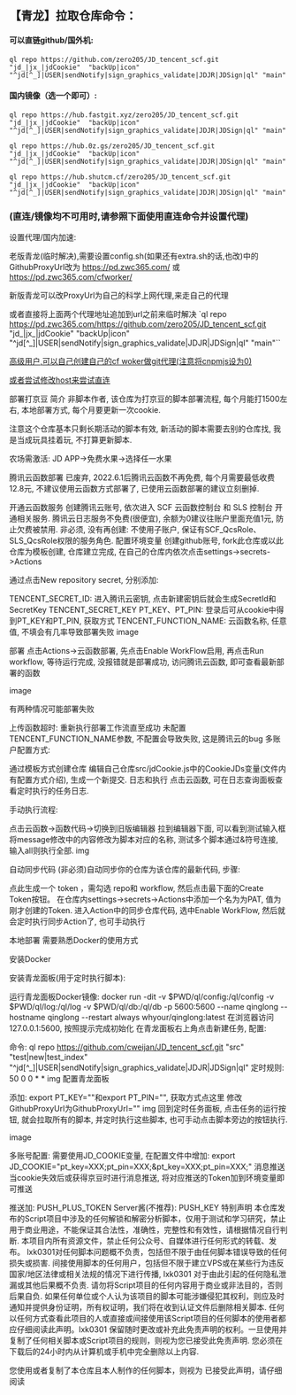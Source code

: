 ## 【青龙】拉取仓库命令：

#### 可以直链github/国外机:
`ql repo https://github.com/zero205/JD_tencent_scf.git "jd_|jx_|jdCookie"  "backUp|icon" "^jd[^_]|USER|sendNotify|sign_graphics_validate|JDJR|JDSign|ql" "main"`

#### 国内镜像（选一个即可）:

`ql repo https://hub.fastgit.xyz/zero205/JD_tencent_scf.git "jd_|jx_|jdCookie"  "backUp|icon" "^jd[^_]|USER|sendNotify|sign_graphics_validate|JDJR|JDSign|ql" "main"`

`ql repo https://hub.0z.gs/zero205/JD_tencent_scf.git "jd_|jx_|jdCookie"  "backUp|icon" "^jd[^_]|USER|sendNotify|sign_graphics_validate|JDJR|JDSign|ql" "main"`

`ql repo https://hub.shutcm.cf/zero205/JD_tencent_scf.git "jd_|jx_|jdCookie"  "backUp|icon" "^jd[^_]|USER|sendNotify|sign_graphics_validate|JDJR|JDSign|ql" "main"`


### (直连/镜像均不可用时,请参照下面使用直连命令并设置代理)

设置代理/国内加速:

老版青龙(临时解决),需要设置config.sh(如果还有extra.sh的话,也改)中的GithubProxyUrl改为
https://pd.zwc365.com/ 或 https://pd.zwc365.com/cfworker/

新版青龙可以改ProxyUrl为自己的科学上网代理,来走自己的代理

或者直接将上面两个代理地址追加到url之前来临时解决
`ql repo https://pd.zwc365.com/https://github.com/zero205/JD_tencent_scf.git "jd_|jx_|jdCookie"  "backUp|icon" "^jd[^_]|USER|sendNotify|sign_graphics_validate|JDJR|JDSign|ql" "main"``

[高级用户,可以自己创建自己的cf woker做git代理(注意将cnpmjs设为0)](https://github.com/hunshcn/gh-proxy#cf-worker%E7%89%88%E6%9C%AC%E9%83%A8%E7%BD%B2)

[或者尝试修改host来尝试直连](https://www.cnblogs.com/jiannanchun/p/15397235.html)


部署打京豆
简介
非脚本作者, 该仓库为打京豆的脚本部署流程, 每个月能打1500左右, 本地部署方式, 每个月要更新一次cookie.

注意这个仓库基本只剩长期活动的脚本有效, 新活动的脚本需要去别的仓库找, 我是当成玩具挂着玩, 不打算更新脚本.

农场需激活: JD APP->免费水果->选择任一水果

腾讯云函数部署
已废弃, 2022.6.1后腾讯云函数不再免费, 每个月需要最低收费12.8元, 不建议使用云函数方式部署了, 已使用云函数部署的建议立刻删掉.

开通云函数服务
创建腾讯云账号, 依次进入 SCF 云函数控制台 和 SLS 控制台 开通相关服务.
腾讯云日志服务不免费(很便宜), 余额为0建议往账户里面充值1元, 防止欠费被禁用.
非必须, 没有再创建: 不使用子账户, 保证有SCF_QcsRole、SLS_QcsRole权限的服务角色.
配置环境变量
创建github账号, fork此仓库或以此仓库为模板创建, 仓库建立完成, 在自己的仓库内依次点击settings->secrets->Actions

通过点击New repository secret, 分别添加:

TENCENT_SECRET_ID: 进入腾讯云密钥, 点击新建密钥后就会生成SecretId和SecretKey
TENCENT_SECRET_KEY
PT_KEY、PT_PIN: 登录后可从cookie中得到PT_KEY和PT_PIN, 获取方式
TENCENT_FUNCTION_NAME: 云函数名称, 任意值, 不填会有几率导致部署失败
image

部署
点击Actions->云函数部署, 先点击Enable WorkFlow启用, 再点击Run workflow, 等待运行完成, 没报错就是部署成功, 访问腾讯云函数, 即可查看最新部署的函数

image

有两种情况可能部署失败

上传函数超时: 重新执行部署工作流直至成功
未配置TENCENT_FUNCTION_NAME参数, 不配置会导致失败, 这是腾讯云的bug
多账户配置方式:

通过模板方式创建仓库
编辑自己仓库src/jdCookie.js中的CookieJDs变量(文件内有配置方式介绍), 生成一个新提交.
日志和执行
点击云函数, 可在日志查询面板查看定时执行的任务日志.



手动执行流程:

点击云函数->函数代码->切换到旧版编辑器
拉到编辑器下面, 可以看到测试输入框
将message修改中的内容修改为脚本对应的名称, 测试多个脚本通过&符号连接, 输入all则执行全部.
img

自动同步代码
(非必须)自动同步你的仓库为该仓库的最新代码, 步骤:

点此生成一个 token ，需勾选 repo和 workflow, 然后点击最下面的Create Token按钮。
在仓库内settings->secrets->Actions中添加一个名为为PAT, 值为刚才创建的Token.
进入Action中的同步仓库代码, 选中Enable WorkFlow, 然后就会定时执行同步Action了, 也可手动执行


本地部署
需要熟悉Docker的使用方式

安装Docker

安装青龙面板(用于定时执行脚本):

运行青龙面板Docker镜像: docker run -dit -v $PWD/ql/config:/ql/config -v $PWD/ql/log:/ql/log -v $PWD/ql/db:/ql/db -p 5600:5600 --name qinglong --hostname qinglong --restart always whyour/qinglong:latest
在浏览器访问127.0.0.1:5600, 按照提示完成初始化
在青龙面板右上角点击新建任务, 配置:

命令: ql repo https://github.com/cweijan/JD_tencent_scf.git "src" "test|new|test_index" "^jd[^_]|USER|sendNotify|sign_graphics_validate|JDJR|JDSign|ql"
定时规则: 50 0 0 * * img
配置青龙面板

添加: export PT_KEY=""和export PT_PIN="", 获取方式点这里
修改GithubProxyUrl为GithubProxyUrl="" img
回到定时任务面板, 点击任务的运行按钮, 就会拉取所有的脚本, 并定时执行这些脚本, 也可手动点击脚本旁边的按钮执行.

image

多账号配置: 需要使用JD_COOKIE变量, 在配置文件中增加: export JD_COOKIE="pt_key=XXX;pt_pin=XXX;&pt_key=XXX;pt_pin=XXX;"
消息推送
当cookie失效后或获得京豆时进行消息推送, 将对应推送的Token加到环境变量即可推送

推送加: PUSH_PLUS_TOKEN
Server酱(不推荐): PUSH_KEY
特别声明
本仓库发布的Script项目中涉及的任何解锁和解密分析脚本，仅用于测试和学习研究，禁止用于商业用途，不能保证其合法性，准确性，完整性和有效性，请根据情况自行判断.
本项目内所有资源文件，禁止任何公众号、自媒体进行任何形式的转载、发布。
lxk0301对任何脚本问题概不负责，包括但不限于由任何脚本错误导致的任何损失或损害.
间接使用脚本的任何用户，包括但不限于建立VPS或在某些行为违反国家/地区法律或相关法规的情况下进行传播, lxk0301 对于由此引起的任何隐私泄漏或其他后果概不负责.
请勿将Script项目的任何内容用于商业或非法目的，否则后果自负.
如果任何单位或个人认为该项目的脚本可能涉嫌侵犯其权利，则应及时通知并提供身份证明，所有权证明，我们将在收到认证文件后删除相关脚本.
任何以任何方式查看此项目的人或直接或间接使用该Script项目的任何脚本的使用者都应仔细阅读此声明。lxk0301 保留随时更改或补充此免责声明的权利。一旦使用并复制了任何相关脚本或Script项目的规则，则视为您已接受此免责声明.
您必须在下载后的24小时内从计算机或手机中完全删除以上内容. </br>

您使用或者复制了本仓库且本人制作的任何脚本，则视为 已接受此声明，请仔细阅读
